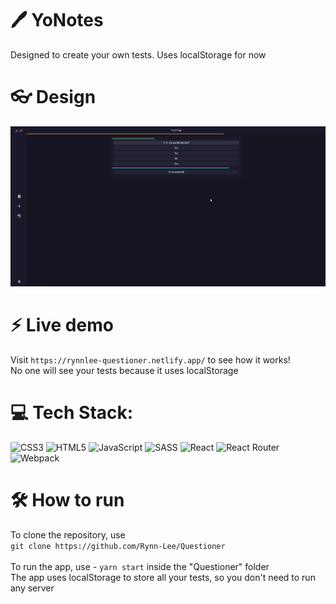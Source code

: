 # 🖊️ YoNotes
Designed to create your own tests. Uses localStorage for now<br>

# 👓 Design
![App design](https://github.com/Rynn-Lee/Questioner/blob/main/public/Images/Design.png)

# ⚡ Live demo
Visit ```https://rynnlee-questioner.netlify.app/``` to see how it works!<br>
No one will see your tests because it uses localStorage

# 💻 Tech Stack:
![CSS3](https://img.shields.io/badge/css3-%231572B6.svg?style=for-the-badge&logo=css3&logoColor=white) ![HTML5](https://img.shields.io/badge/html5-%23E34F26.svg?style=for-the-badge&logo=html5&logoColor=white) ![JavaScript](https://img.shields.io/badge/javascript-%23323330.svg?style=for-the-badge&logo=javascript&logoColor=%23F7DF1E) ![SASS](https://img.shields.io/badge/SASS-hotpink.svg?style=for-the-badge&logo=SASS&logoColor=white) ![React](https://img.shields.io/badge/react-%2320232a.svg?style=for-the-badge&logo=react&logoColor=%2361DAFB) 
![React Router](https://img.shields.io/badge/React_Router-CA4245?style=for-the-badge&logo=react-router&logoColor=white) ![Webpack](https://img.shields.io/badge/webpack-%238DD6F9.svg?style=for-the-badge&logo=webpack&logoColor=black)

# 🛠️ How to run
To clone the repository, use<br>
```git clone https://github.com/Rynn-Lee/Questioner```<br><br>
To run the app, use - ```yarn start``` inside the "Questioner" folder<br>
The app uses localStorage to store all your tests, so you don't need to run any server